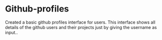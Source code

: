 # Github-profiles
Created a basic github profiles interface for users. This interface shows all details of the github users and their projects just by giving the username as input.. 
